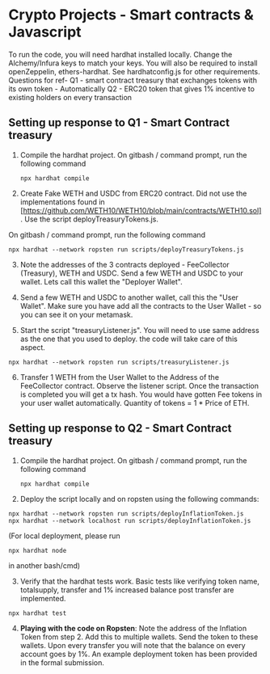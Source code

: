 # Crypto Projects - Smart contracts & Javascript

To run the code, you will need hardhat installed locally. Change the Alchemy/Infura keys to match your keys. You will also be required to install openZeppelin, ethers-hardhat. See hardhatconfig.js for other requirements.
Questions for ref- 
Q1 - smart contract treasury that exchanges tokens with its own token - Automatically
Q2 - ERC20 token that gives 1% incentive to existing holders on every transaction

## Setting up response to Q1 - Smart Contract treasury
 
1. Compile the hardhat project. On gitbash / command prompt, run the following command
   ````
   npx hardhat compile 
   ````

2. Create Fake WETH and USDC from ERC20 contract. Did not use the implementations found in [https://github.com/WETH10/WETH10/blob/main/contracts/WETH10.sol]. Use the script deployTreasuryTokens.js.

On gitbash / command prompt, run the following command

````
npx hardhat --network ropsten run scripts/deployTreasuryTokens.js
````

3. Note the addresses of the 3 contracts deployed - FeeCollector (Treasury), WETH and USDC. Send a few WETH and USDC to your wallet. Lets call this wallet the "Deployer Wallet".

4. Send a few WETH and USDC to another wallet, call this the "User Wallet". Make sure you have add all the contracts to the User Wallet - so you can see it on your metamask.

5. Start the script "treasuryListener.js". You will need to use same address as the one that you used to deploy. the code will take care of this aspect.
   
````
npx hardhat --network ropsten run scripts/treasuryListener.js
````

6. Transfer 1 WETH from the User Wallet to the Address of the FeeCollector contract. Observe the listener script. Once the transaction is completed you will get a tx hash.
   You would have gotten Fee tokens in your user wallet automatically. Quantity of tokens = 1 * Price of ETH.

## Setting up response to Q2 - Smart Contract treasury

1. Compile the hardhat project. On gitbash / command prompt, run the following command
   ````
   npx hardhat compile 
   ````
2. Deploy the script locally and on ropsten using the following commands:


````
npx hardhat --network ropsten run scripts/deployInflationToken.js
npx hardhat --network localhost run scripts/deployInflationToken.js
````
(For local deployment, please run 
````
npx hardhat node
```` 
in another bash/cmd)

3. Verify that the hardhat tests work. Basic tests like verifying token name, totalsupply, transfer and 1% increased balance post transfer are implemented.

````
npx hardhat test
````

4. <b>Playing with the code on Ropsten</b>: Note the address of the Inflation Token from step 2. Add this to multiple wallets. Send the token to these wallets. Upon every transfer you will note that the balance on every account goes by 1%. An example deployment token has been provided in the formal submission.
